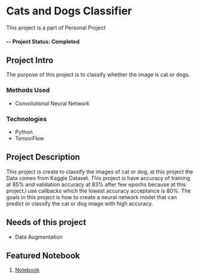 # Cats and Dogs Classifier
This project is a part of Personal Project

#### -- Project Status: Completed

## Project Intro
The purpose of this project is to classify whether the image is cat or dogs.

### Methods Used
- Convolutional Neural Network

### Technologies
- Python
- TensorFlow

## Project Description
This project is create to classify the images of cat or dog, at this project the Data comes from Kaggle Dataset. This project is have accuracy of training at 85% and validation accuracy at 83% after few epochs because at this project,i use callbacks which the lowest accuracy acceptance is 80%.
The goals in this project is how to create a neural network model that can predict or classify the cat or dog image with high accuracy.

## Needs of this project
- Data Augmentation

## Featured Notebook
1. [Notebook](https://github.com/MrKelv/cats-dogs-image-classifier/blob/main/cats_vs_dogs.ipynb)
